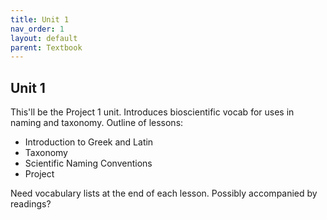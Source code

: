 ```yaml
---
title: Unit 1
nav_order: 1
layout: default
parent: Textbook
---
```


## Unit 1

This'll be the Project 1 unit. Introduces bioscientific vocab for uses in naming and taxonomy. Outline of lessons:

- Introduction to Greek and Latin
- Taxonomy
- Scientific Naming Conventions
- Project

Need vocabulary lists at the end of each lesson. Possibly accompanied by readings?
